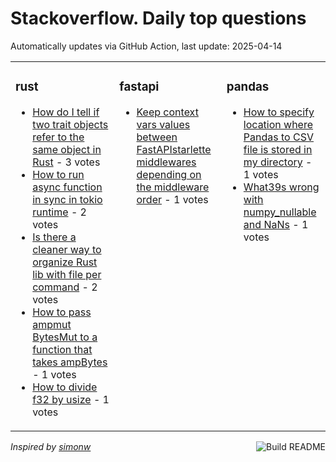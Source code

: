 # Stackoverflow. Daily top questions 

Automatically updates via GitHub Action, last update: <!-- date starts -->2025-04-14<!-- date ends -->


<table><tr><td valign="top" width="33%">

### rust
<!-- rust starts -->
* [How do I tell if two trait objects refer to the same object in Rust](https://stackoverflow.com/questions/79571995/how-do-i-tell-if-two-trait-objects-refer-to-the-same-object-in-rust) - 3 votes
* [How to run async function in sync in tokio runtime](https://stackoverflow.com/questions/79571546/how-to-run-async-function-in-sync-in-tokio-runtime) - 2 votes
* [Is there a cleaner way to organize Rust lib with file per command](https://stackoverflow.com/questions/79571222/is-there-a-cleaner-way-to-organize-rust-lib-with-file-per-command) - 2 votes
* [How to pass ampmut BytesMut to a function that takes ampBytes](https://stackoverflow.com/questions/79571669/how-to-pass-mut-bytesmut-to-a-function-that-takes-bytes) - 1 votes
* [How to divide f32 by usize](https://stackoverflow.com/questions/79571900/how-to-divide-f32-by-usize) - 1 votes
<!-- rust ends -->
</td><td valign="top" width="34%">


### fastapi
<!-- fastapi starts -->
* [Keep context vars values between FastAPIstarlette middlewares depending on the middleware order](https://stackoverflow.com/questions/79573221/keep-context-vars-values-between-fastapi-starlette-middlewares-depending-on-the) - 1 votes
<!-- fastapi ends -->
</td><td valign="top" width="34%">


### pandas
<!-- pandas starts -->
* [How to specify location where Pandas to CSV file is stored in my directory](https://stackoverflow.com/questions/79573037/how-to-specify-location-where-pandas-to-csv-file-is-stored-in-my-directory) - 1 votes
* [What39s wrong with numpy_nullable and NaNs](https://stackoverflow.com/questions/79573192/whats-wrong-with-numpy-nullable-and-nans) - 1 votes
<!-- pandas ends -->
</td></tr></table>

<a href="https://github.com/hp0404/hp0404/actions"><img src="https://github.com/hp0404/hp0404/workflows/Build%20README/badge.svg" align="right" alt="Build README"></a> <p>*Inspired by  [simonw](https://github.com/simonw/simonw)*</p>
